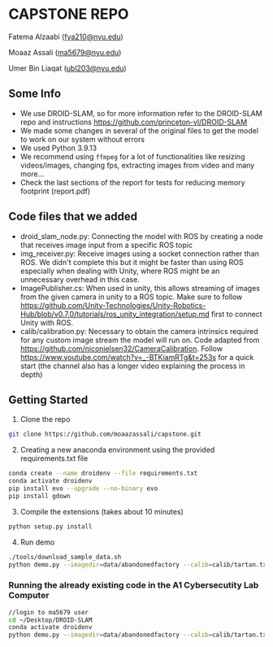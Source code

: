 # CAPSTONE REPO
Fatema Alzaabi (fya210@nyu.edu)

Moaaz Assali (ma5679@nyu.edu)

Umer Bin Liaqat (ubl203@nyu.edu)


## Some Info
- We use DROID-SLAM, so for more information refer to the DROID-SLAM repo and instructions https://github.com/princeton-vl/DROID-SLAM
- We made some changes in several of the original files to get the model to work on our system without errors
- We used Python 3.9.13
- We recommend using `ffmpeg` for a lot of functionalities like resizing videos/images, changing fps, extracting images from video and many more...
- Check the last sections of the report for tests for reducing memory footprint (report.pdf)

## Code files that we added
- droid_slam_node.py: Connecting the model with ROS by creating a node that receives image input from a specific ROS topic
- img_receiver.py: Receive images using a socket connection rather than ROS. We didn't complete this but it might be faster than using ROS especially when dealing with Unity, where ROS might be an unnecessary overhead in this case.
- ImagePublisher.cs: When used in unity, this allows streaming of images from the given camera in unity to a ROS topic. Make sure to follow https://github.com/Unity-Technologies/Unity-Robotics-Hub/blob/v0.7.0/tutorials/ros_unity_integration/setup.md first to connect Unity with ROS.
- calib/calibration.py: Necessary to obtain the camera intrinsics required for any custom image stream the model will run on. Code adapted from https://github.com/niconielsen32/CameraCalibration. Follow https://www.youtube.com/watch?v=_-BTKiamRTg&t=253s for a quick start (the channel also has a longer video explaining the process in depth)

## Getting Started
1. Clone the repo
```Bash
git clone https://github.com/moaazassali/capstone.git
```

2. Creating a new anaconda environment using the provided requirements.txt file
```Bash
conda create --name droidenv --file requirements.txt
conda activate droidenv
pip install evo --upgrade --no-binary evo
pip install gdown
```

3. Compile the extensions (takes about 10 minutes)
```Bash
python setup.py install
```

4. Run demo
```Bash
./tools/download_sample_data.sh
python demo.py --imagedir=data/abandonedfactory --calib=calib/tartan.txt --stride=2
```

### Running the already existing code in the A1 Cybersecutity Lab Computer
```Bash
//login to ma5679 user
cd ~/Desktop/DROID-SLAM
conda activate droidenv
python demo.py --imagedir=data/abandonedfactory --calib=calib/tartan.txt --stride=2
```
